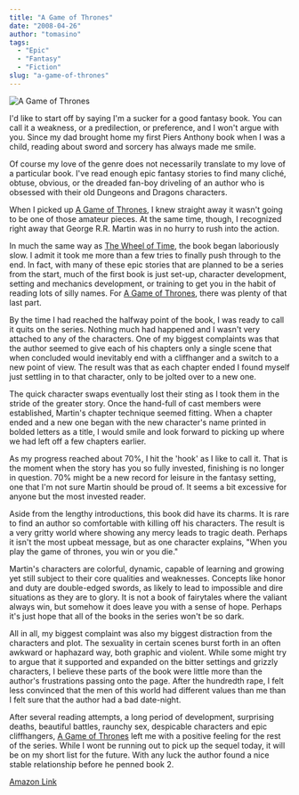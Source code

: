 ```yaml
---
title: "A Game of Thrones"
date: "2008-04-26"
author: "tomasino"
tags:
  - "Epic"
  - "Fantasy"
  - "Fiction"
slug: "a-game-of-thrones"
---
```


![A Game of Thrones][]

I'd like to start off by saying I'm a sucker for a good fantasy book.
You can call it a weakness, or a predilection, or preference, and I
won't argue with you. Since my dad brought home my first Piers Anthony
book when I was a child, reading about sword and sorcery has always made
me smile.

Of course my love of the genre does not necessarily translate to my love
of a particular book. I've read enough epic fantasy stories to find many
cliché, obtuse, obvious, or the dreaded fan-boy driveling of an author
who is obsessed with their old Dungeons and Dragons characters.

When I picked up <span style="text-decoration:underline;">A Game of
Thrones</span>, I knew straight away it wasn't going to be one of those
amateur pieces. At the same time, though, I recognized right away that
George R.R. Martin was in no hurry to rush into the action.

In much the same way as <span style="text-decoration:underline;">The
Wheel of Time</span>, the book began laboriously slow. I admit it took
me more than a few tries to finally push through to the end. In fact,
with many of these epic stories that are planned to be a series from the
start, much of the first book is just set-up, character development,
setting and mechanics development, or training to get you in the habit
of reading lots of silly names. For <span
style="text-decoration:underline;">A Game of Thrones</span>, there was
plenty of that last part.

By the time I had reached the halfway point of the book, I was ready to
call it quits on the series. Nothing much had happened and I wasn't very
attached to any of the characters. One of my biggest complaints was that
the author seemed to give each of his chapters only a single scene that
when concluded would inevitably end with a cliffhanger and a switch to a
new point of view. The result was that as each chapter ended I found
myself just settling in to that character, only to be jolted over to a
new one.

The quick character swaps eventually lost their sting as I took them in
the stride of the greater story. Once the hand-full of cast members were
established, Martin's chapter technique seemed fitting. When a chapter
ended and a new one began with the new character's name printed in
bolded letters as a title, I would smile and look forward to picking up
where we had left off a few chapters earlier.

As my progress reached about 70%, I hit the 'hook' as I like to call it.
That is the moment when the story has you so fully invested, finishing
is no longer in question. 70% might be a new record for leisure in the
fantasy setting, one that I'm not sure Martin should be proud of. It
seems a bit excessive for anyone but the most invested reader.

Aside from the lengthy introductions, this book did have its charms. It
is rare to find an author so comfortable with killing off his
characters. The result is a very gritty world where showing any mercy
leads to tragic death. Perhaps it isn't the most upbeat message, but as
one character explains, "When you play the game of thrones, you win or
you die."

Martin's characters are colorful, dynamic, capable of learning and
growing yet still subject to their core qualities and weaknesses.
Concepts like honor and duty are double-edged swords, as likely to lead
to impossible and dire situations as they are to glory. It is not a book
of fairytales where the valiant always win, but somehow it does leave
you with a sense of hope. Perhaps it's just hope that all of the books
in the series won't be so dark.

All in all, my biggest complaint was also my biggest distraction from
the characters and plot. The sexuality in certain scenes burst forth in
an often awkward or haphazard way, both graphic and violent. While some
might try to argue that it supported and expanded on the bitter settings
and grizzly characters, I believe these parts of the book were little
more than the author's frustrations passing onto the page. After the
hundredth rape, I felt less convinced that the men of this world had
different values than me than I felt sure that the author had a bad
date-night.

After several reading attempts, a long period of development, surprising
deaths, beautiful battles, raunchy sex, despicable characters and epic
cliffhangers, <span style="text-decoration:underline;">A Game of
Thrones</span> left me with a positive feeling for the rest of the
series. While I wont be running out to pick up the sequel today, it will
be on my short list for the future. With any luck the author found a
nice stable relationship before he penned book 2.

[Amazon Link][]

  [A Game of Thrones]: //blog.tomasino.org/images/a_game_of_thrones.jpg
  [Amazon Link]: //www.amazon.com/Game-Thrones-Song-Fire-Book/dp/0553573403/?tag=tomablog-20
